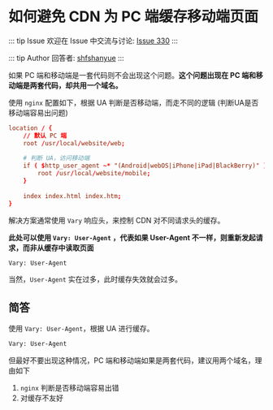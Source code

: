 # 如何避免 CDN 为 PC 端缓存移动端页面



::: tip Issue 
 欢迎在 Issue 中交流与讨论: [Issue 330](https://github.com/shfshanyue/Daily-Question/issues/330) 
:::

::: tip Author 
回答者: [shfshanyue](https://github.com/shfshanyue) 
:::

如果 PC 端和移动端是一套代码则不会出现这个问题。**这个问题出现在 PC 端和移动端是两套代码，却共用一个域名。**

使用 `nginx` 配置如下，根据 UA 判断是否移动端，而走不同的逻辑 (判断UA是否移动端容易出问题)

``` conf
location / {
    // 默认 PC 端
    root /usr/local/website/web;
    
    # 判断 UA，访问移动端
    if ( $http_user_agent ~* "(Android|webOS|iPhone|iPad|BlackBerry)" ){ 
        root /usr/local/website/mobile;
    }
 
    index index.html index.htm;
}
```

解决方案通常使用 `Vary` 响应头，来控制 CDN 对不同请求头的缓存。

**此处可以使用 `Vary: User-Agent` ，代表如果 User-Agent 不一样，则重新发起请求，而非从缓存中读取页面**

``` txt
Vary: User-Agent
```

当然，`User-Agent` 实在过多，此时缓存失效就会过多。

## 简答

使用 `Vary: User-Agent`，根据 UA 进行缓存。

``` txt
Vary: User-Agent
```

但最好不要出现这种情况，PC 端和移动端如果是两套代码，建议用两个域名，理由如下

1. `nginx` 判断是否移动端容易出错
1. 对缓存不友好
